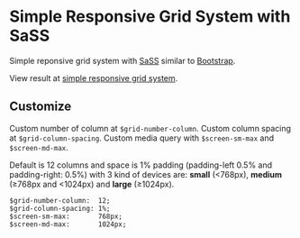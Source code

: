 # Simple Responsive Grid System with SaSS
Simple reponsive grid system with [SaSS](http://sass-lang.com/) similar to [Bootstrap](http://getbootstrap.com/css/#grid).

View result at [simple responsive grid system](http://huyb1991.github.io/sass-simple-responsive-grid-system).

## Customize
Custom number of column at `$grid-number-column`.
Custom column spacing at `$grid-column-spacing`.
Custom media query with `$screen-sm-max` and `$screen-md-max`.

Default is 12 columns and space is 1% padding (padding-left 0.5% and padding-right: 0.5%) with 3 kind of devices are: **small** (<768px), **medium** (≥768px and <1024px) and **large** (≥1024px).
```
$grid-number-column:  12;
$grid-column-spacing: 1%;
$screen-sm-max:       768px;
$screen-md-max:       1024px;
```